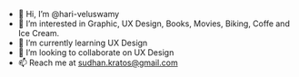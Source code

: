 - 👋 Hi, I’m @hari-veluswamy
- 👀 I’m interested in Graphic, UX Design, Books, Movies, Biking, Coffe and Ice Cream.
- 🌱 I’m currently learning UX Design
- 💞️ I’m looking to collaborate on UX Design
- 📫 Reach me at sudhan.kratos@gmail.com

<!---
hari-veluswamy/hari-veluswamy is a ✨ special ✨ repository because its `README.md` (this file) appears on your GitHub profile.
You can click the Preview link to take a look at your changes.
--->

